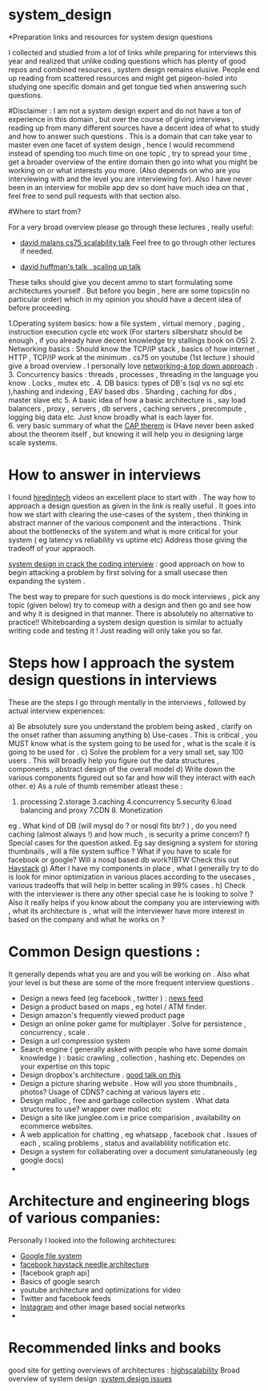 # system_design
*Preparation links and resources for system design questions

I collected and studied from a lot of links while preparing for interviews this year and realized that unlike coding questions which has plenty of good repos and combined resources , system design remains elusive. People end up reading from scattered resources and might get pigeon-holed into studying one specific domain and get tongue tied when answering such questions.

#Disclaimer : I am not a system design expert and do not have a ton of experience in this domain , but over the course of giving interviews , reading up from many different sources have a decent idea of what to study and how to answer such questions . This is a domain that can take year to master even one facet of system design , hence I would recommend instead of spending too much time on one topic , try to spread your time , get a broader overview of the entire domain then go into what you might be working on or what interests you more. (Also depends on who are you interviewing with and the level you are interviewing for). Also I have never been in an interview for mobile app dev so dont have much idea on that , feel free to send pull requests with that section also.

#Where to start from?

For a very broad overview please go through these lectures , really useful:
* [david malans cs75 scalability talk](https://www.youtube.com/watch?v=-W9F__D3oY4&list=PLmhRNZyYVpDmLpaVQm3mK5PY5KB_4hLjE&index=10)
Feel free to go through other lectures if needed. 

* [david huffman's talk , scaling up talk](https://www.udacity.com/course/web-development--cs253)

These talks should give you decent ammo to start formulating some architectures yourself . But before you begin , here are some topics(in no particular order) which in my opinion you should have a decent idea of before proceeding.

1.Operating system basics: how a file system , virtual memory , paging , instruction execution cycle etc work
(For starters silbershatz should be enough , if you already have decent knowledge try stallings book on OS)
2. Networking basics : 
Should know the TCP/IP stack , basics of how internet , HTTP , TCP/IP work at the minimum . cs75 on youtube (1st lecture ) should give a broad overview . I personally love [networking-a top down approach](http://www.amazon.com/Computer-Networking-Top-Down-Approach-Edition/dp/0132856204) .
3. Concurrency basics : threads , processes , threading in the language you know . Locks , mutex etc . 
4. DB basics: types of DB's (sql vs no sql etc ),hashing and indexing , EAV based dbs . Sharding , caching for dbs , master slave etc
5. A basic idea of how a basic architecture is , say load balancers , proxy , servers , db servers , caching servers , precompute , logging big data etc. Just know broadly what is each layer for.  
6. very basic summary of what the [CAP therem](http://robertgreiner.com/2014/08/cap-theorem-revisited/) is (Have never been asked about the theorem itself , but knowing it will help you in designing large scale systems. 

# How to answer in interviews
I found [hiredintech](http://www.hiredintech.com/system-design) videos an excellent place to start with . The way how to approach a design question as given in the link is really useful . It goes into how we start with clearing the use-cases of the system , then thinking in abstract manner of the various component and the interactions . Think about the bottlenecks of the system and what is more critical for your system ( eg latency vs reliability vs uptime etc) Address those giving the tradeoff of your appraoch. 

[system design in crack the coding interview](http://www.flipkart.com/cracking-coding-interview-150-programming-questions-solutions-english-5th/p/itmdz4pvzbhcv6uv) : good approach on how to begin attacking a problem by first solving for a small usecase then expanding the system .

The best way to prepare for such questions is do mock interviews , pick any topic (given below) try to comeup with a design and then go and see how and why it is designed in that manner. There is absolutely no alternative to practice!! Whiteboarding a system design question is similar to actually writing code and testing it ! Just reading will only take you so far.

# Steps how I approach the system design questions in interviews

These are the steps I go through mentally in the interviews , followed by actual interview experiences:

a) Be absolutely sure you understand the problem being asked , clarify on the onset rather than assuming anything 
b) Use-cases . This is critical , you MUST know what is the system going to be used for , what is the scale it is going to be used for .
c) Solve the problem for a very small set, say 100 users . This will broadly help you figure out the data structures , components , abstract design of the overall model
d) Write down the various components figured out so far and how will they interact with each other.
e)  As a rule of thumb remember atleast these :
 1. processing 2.storage 3.caching 4.concurrency 5.security 6.load balancing and proxy 7.CDN 8. Monetization
 
 eg . What kind of DB (will mysql do ? or nosql fits btr? ) , do you need caching (almost always !) and how much , is security a prime concern? 
f) Special cases for the question asked. Eg say designing a system for storing thumbnails , will a file system suffice ? What if you have to scale for facebook or google? Will a nosql based db work?(BTW Check this out [Haystack](https://www.usenix.org/legacy/event/osdi10/tech/full_papers/Beaver.pdf)
g) After I have my components in place , what I generally try to do is look for minor optimization in various places according to the usecases , various tradeoffs that will help in better scaling in 99% cases .
h) Check with the interviewer is there any other special case he is looking to solve ? Also it really helps if you know about the company you are interviewing with , what its architecture is , what will the interviewer have more interest in based on the company and what he works on ? 

# Common Design questions :
It generally depends what you are and you will be working on . Also what your level is but these are some of the more frequent interview questions .

* Design a news feed (eg facebook , twitter ) : [news feed](http://www.quora.com/Software-Engineering-Best-Practices/What-are-best-practices-for-building-something-like-a-News-Feed)
* Design a product based on maps , eg hotel / ATM finder.
* Design amazon's frequently viewed product page
* Design an online poker game for multiplayer . Solve for persistence , concurrency , scale .
* Design a url compression system
* Search engine ( generally asked with people who have some domain knowledge ) : basic crawling , collection , hashing etc. Dependes on your expertise on this topic
* Design dropbox's architecture . [good talk on this](https://www.youtube.com/watch?v=PE4gwstWhmc)
* Design a picture sharing website . How will you store thumbnails , photos? Usage of CDNS? caching at various layers etc .
* Design malloc , free and garbage collection system . What data structures to use? wrapper over malloc etc
* Design a site like junglee.com i.e price comparision , availability on ecommerce websites.
* A web application for chatting , eg whatsapp , facebook chat . Issues of each , scaling problems , status and availablility notification etc.
* Design a system for collaberating over a document simulataneously (eg google docs)
* 

# Architecture and engineering blogs of various companies:

Personally I looked into the following architectures:

* [Google file system](http://static.googleusercontent.com/media/research.google.com/en//archive/gfs-sosp2003.pdf)
* [facebook haystack needle architecture](https://www.usenix.org/legacy/event/osdi10/tech/full_papers/Beaver.pdf)
* [facebook graph api]
* Basics of google search
* youtube architecture and optimizations for video
* Twitter and facebook feeds
* [Instagram](http://instagram-engineering.tumblr.com/post/13649370142/what-powers-instagram-hundreds-of-instances) and other image based social networks
* 

# Recommended links and books

good site for getting overviews of architectures : [highscalability](http://highscalability.com/)
Broad overview of system design :[system design issues](http://highscalability.com/blog/2014/5/12/4-architecture-issues-when-scaling-web-applications-bottlene.html)

